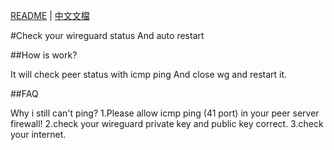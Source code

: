 [README](README.md) | [中文文檔](README_zh.md)

#Check your wireguard status And auto restart

##How is work?

It will check peer status with icmp ping And close wg and restart it.

##FAQ

Why i still can't ping?
1.Please allow icmp ping (41 port) in your peer server firewall!
2.check your wireguard private key and public key correct.
3.check your internet.
